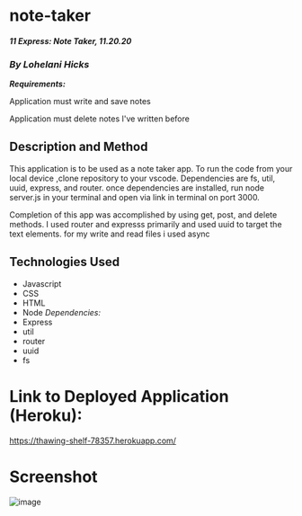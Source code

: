 # note-taker

 #### _11 Express: Note Taker, 11.20.20_

### _By Lohelani Hicks_

***Requirements:***

Application must write and save notes

Application must delete notes I've written before

## Description and Method

This application is to be used as a note taker app. To run the code from your local device ,clone repository to your vscode. Dependencies are fs, util, uuid, express, and router. once dependencies are installed, run node server.js in your terminal and open via link in terminal on port 3000.

Completion of this app was accomplished by using get, post, and delete methods. I used router and expresss primarily and used uuid to target the text elements. for my write and read files i used async

## Technologies Used
* Javascript
* CSS
* HTML
* Node
_Dependencies:_
* Express
* util
* router
* uuid 
* fs

# Link to Deployed Application (Heroku):

 https://thawing-shelf-78357.herokuapp.com/

# Screenshot

![image](https://user-images.githubusercontent.com/70550481/100918325-53330480-34a6-11eb-875f-34f0e2949427.png)

